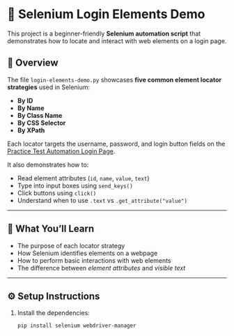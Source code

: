 # 🧭 Selenium Login Elements Demo

This project is a beginner-friendly **Selenium automation script** that demonstrates how to locate and interact with web elements on a login page.

## 🚀 Overview

The file `login-elements-demo.py` showcases **five common element locator strategies** used in Selenium:

- **By ID**
- **By Name**
- **By Class Name**
- **By CSS Selector**
- **By XPath**

Each locator targets the username, password, and login button fields on the [Practice Test Automation Login Page](https://practicetestautomation.com/practice-test-login/).

It also demonstrates how to:
- Read element attributes (`id`, `name`, `value`, `text`)
- Type into input boxes using `send_keys()`
- Click buttons using `click()`
- Understand when to use `.text` vs `.get_attribute("value")`

---

## 🧠 What You’ll Learn

- The purpose of each locator strategy  
- How Selenium identifies elements on a webpage  
- How to perform basic interactions with web elements  
- The difference between *element attributes* and *visible text*

---

## ⚙️ Setup Instructions

1. Install the dependencies:
   ```bash
   pip install selenium webdriver-manager
